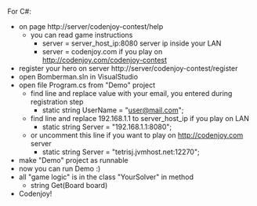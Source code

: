 For C#:
- on page http://server/codenjoy-contest/help
    + you can read game instructions
        * server = server_host_ip:8080 server ip inside your LAN
        * server = codenjoy.com if you play on http://codenjoy.com/codenjoy-contest
- register your hero on server http://server/codenjoy-contest/register
- open Bomberman.sln in VisualStudio
- open file Program.cs from "Demo" project
    + find line and replace value with your email, you entered during registration step
        * static string UserName = "user@mail.com";
    + find line and replace 192.168.1.1 to server_host_ip if you play on LAN
        * static string Server = "192.168.1.1:8080";
    + or uncomment this line if you want to play on http://codenjoy.com server
        * static string Server = "tetrisj.jvmhost.net:12270";
- make "Demo" project as runnable
- now you can run Demo :)
- all "game logic" is in the class "YourSolver" in method 
	+ string Get(Board board)
- Codenjoy!
